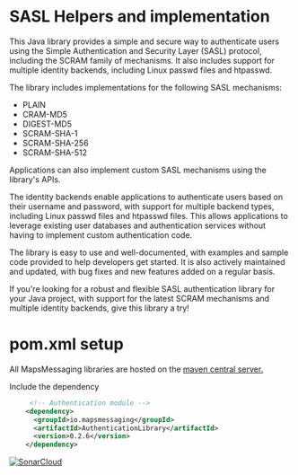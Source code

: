 # SASL Helpers and implementation

This Java library provides a simple and secure way to authenticate users using the Simple Authentication and Security Layer (SASL) protocol, including the SCRAM family of
mechanisms. It also includes support for multiple identity backends, including Linux passwd files and htpasswd.

The library includes implementations for the following SASL mechanisms:

* PLAIN
* CRAM-MD5
* DIGEST-MD5
* SCRAM-SHA-1
* SCRAM-SHA-256
* SCRAM-SHA-512

Applications can also implement custom SASL mechanisms using the library's APIs.

The identity backends enable applications to authenticate users based on their username and password, with support for multiple backend types, including Linux passwd files and
htpasswd files. This allows applications to leverage existing user databases and authentication services without having to implement custom authentication code.

The library is easy to use and well-documented, with examples and sample code provided to help developers get started. It is also actively maintained and updated, with bug fixes
and new features added on a regular basis.

If you're looking for a robust and flexible SASL authentication library for your Java project, with support for the latest SCRAM mechanisms and multiple identity backends, give
this library a try!

# pom.xml setup

All MapsMessaging libraries are hosted on the [maven central server.](https://central.sonatype.com/search?smo=true&q=mapsmessaging)

Include the dependency

``` xml
     <!-- Authentication module -->
    <dependency>
      <groupId>io.mapsmessaging</groupId>
      <artifactId>AuthenticationLibrary</artifactId>
      <version>0.2.6</version>
    </dependency>
```   

[![SonarCloud](https://sonarcloud.io/images/project_badges/sonarcloud-white.svg)](https://sonarcloud.io/summary/new_code?id=Authentication_Library)
